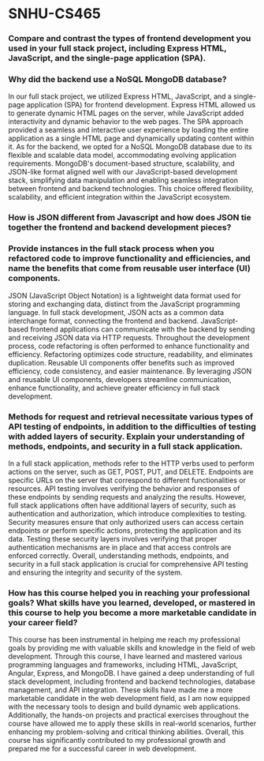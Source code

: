 # SNHU-CS465

### Compare and contrast the types of frontend development you used in your full stack project, including Express HTML, JavaScript, and the single-page application (SPA).
### Why did the backend use a NoSQL MongoDB database?
In our full stack project, we utilized Express HTML, JavaScript, and a single-page application (SPA) for frontend development. Express HTML allowed us to generate dynamic HTML pages on the server, while JavaScript added interactivity and dynamic behavior to the web pages. The SPA approach provided a seamless and interactive user experience by loading the entire application as a single HTML page and dynamically updating content within it. As for the backend, we opted for a NoSQL MongoDB database due to its flexible and scalable data model, accommodating evolving application requirements. MongoDB's document-based structure, scalability, and JSON-like format aligned well with our JavaScript-based development stack, simplifying data manipulation and enabling seamless integration between frontend and backend technologies. This choice offered flexibility, scalability, and efficient integration within the JavaScript ecosystem.

### How is JSON different from Javascript and how does JSON tie together the frontend and backend development pieces?
### Provide instances in the full stack process when you refactored code to improve functionality and efficiencies, and name the benefits that come from reusable user interface (UI) components.
JSON (JavaScript Object Notation) is a lightweight data format used for storing and exchanging data, distinct from the JavaScript programming language. In full stack development, JSON acts as a common data interchange format, connecting the frontend and backend. JavaScript-based frontend applications can communicate with the backend by sending and receiving JSON data via HTTP requests. Throughout the development process, code refactoring is often performed to enhance functionality and efficiency. Refactoring optimizes code structure, readability, and eliminates duplication. Reusable UI components offer benefits such as improved efficiency, code consistency, and easier maintenance. By leveraging JSON and reusable UI components, developers streamline communication, enhance functionality, and achieve greater efficiency in full stack development.

### Methods for request and retrieval necessitate various types of API testing of endpoints, in addition to the difficulties of testing with added layers of security. Explain your understanding of methods, endpoints, and security in a full stack application.
In a full stack application, methods refer to the HTTP verbs used to perform actions on the server, such as GET, POST, PUT, and DELETE. Endpoints are specific URLs on the server that correspond to different functionalities or resources. API testing involves verifying the behavior and responses of these endpoints by sending requests and analyzing the results. However, full stack applications often have additional layers of security, such as authentication and authorization, which introduce complexities to testing. Security measures ensure that only authorized users can access certain endpoints or perform specific actions, protecting the application and its data. Testing these security layers involves verifying that proper authentication mechanisms are in place and that access controls are enforced correctly. Overall, understanding methods, endpoints, and security in a full stack application is crucial for comprehensive API testing and ensuring the integrity and security of the system.

### How has this course helped you in reaching your professional goals? What skills have you learned, developed, or mastered in this course to help you become a more marketable candidate in your career field?
This course has been instrumental in helping me reach my professional goals by providing me with valuable skills and knowledge in the field of web development. Through this course, I have learned and mastered various programming languages and frameworks, including HTML, JavaScript, Angular, Express, and MongoDB. I have gained a deep understanding of full stack development, including frontend and backend technologies, database management, and API integration. These skills have made me a more marketable candidate in the web development field, as I am now equipped with the necessary tools to design and build dynamic web applications. Additionally, the hands-on projects and practical exercises throughout the course have allowed me to apply these skills in real-world scenarios, further enhancing my problem-solving and critical thinking abilities. Overall, this course has significantly contributed to my professional growth and prepared me for a successful career in web development.
